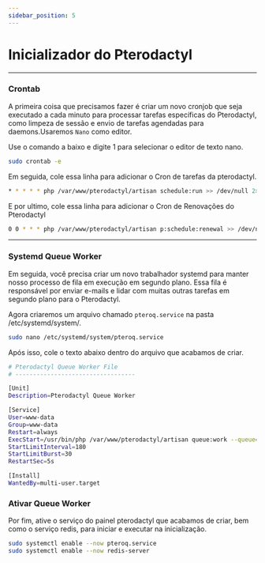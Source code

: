 ```yaml
---
sidebar_position: 5
---
```


# Inicializador do Pterodactyl

***

### Crontab
A primeira coisa que precisamos fazer é criar um novo cronjob que seja executado a cada minuto para processar tarefas específicas do Pterodactyl, como limpeza de sessão e envio de tarefas agendadas para daemons.Usaremos `Nano` como editor.

Use o comando a baixo e digite 1 para selecionar o editor de texto nano.

```bash
sudo crontab -e
```

Em seguida, cole essa linha para adicionar o Cron de tarefas da pterodactyl.

```bash
* * * * * php /var/www/pterodactyl/artisan schedule:run >> /dev/null 2>&1
```

E por ultimo, cole essa linha para adicionar o Cron de Renovações do Pterodactyl

```bash
0 0 * * * php /var/www/pterodactyl/artisan p:schedule:renewal >> /dev/null 2>&1
```

***

### Systemd Queue Worker
Em seguida, você precisa criar um novo trabalhador systemd para manter nosso processo de fila em execução em segundo plano. Essa fila é responsável por enviar e-mails e lidar com muitas outras tarefas em segundo plano para o Pterodactyl.

Agora criaremos um arquivo chamado `pteroq.service` na pasta /etc/systemd/system/.

```bash
sudo nano /etc/systemd/system/pteroq.service
```
Após isso, cole o texto abaixo dentro do arquivo que acabamos de criar.

```bash
# Pterodactyl Queue Worker File
# ----------------------------------

[Unit]
Description=Pterodactyl Queue Worker

[Service]
User=www-data
Group=www-data
Restart=always
ExecStart=/usr/bin/php /var/www/pterodactyl/artisan queue:work --queue=high,standard,low --sleep=3 --tries=3
StartLimitInterval=180
StartLimitBurst=30
RestartSec=5s

[Install]
WantedBy=multi-user.target
```

### Ativar Queue Worker
Por fim, ative o serviço do painel pterodactyl que acabamos de criar, bem como o serviço redis, para iniciar e executar na inicialização.
```bash
sudo systemctl enable --now pteroq.service
sudo systemctl enable --now redis-server
```

